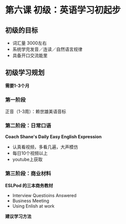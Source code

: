 # 第六课 初级：英语学习初起步

## 初级的目标

- 词汇量 3000左右
- 系统学完发音／连读／自然语言规律
- 具备开口交流能里

## 初级学习规划

**需要1-3个月**

### 第一阶段
正音（1-3周）：赖世雄美语音标

### 第二阶段：日常口语

**Coach Shane's Daily Easy English Expression**

- 认真看视频，多看几遍，大声模仿
- 每日10个视频以上
- youtube上获取

### 第三阶段：商业材料

**ESLPod 的三本商务教材**

- Interview Questioins Answered
- Business Meeting
- Using Enlish at work

**建议学习方法**
